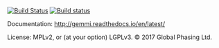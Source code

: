 [![Build Status](https://travis-ci.org/project-gemmi/gemmi.svg?branch=master)](https://travis-ci.org/project-gemmi/gemmi)
[![Build status](https://ci.appveyor.com/api/projects/status/cv5hu6h6hmxd9k5a?svg=true)](https://ci.appveyor.com/project/wojdyr/gemmi)


Documentation: http://gemmi.readthedocs.io/en/latest/

License: MPLv2, or (at your option) LGPLv3. © 2017 Global Phasing Ltd.
